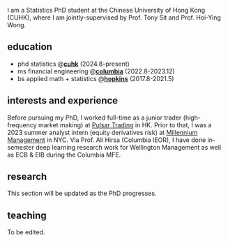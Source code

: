 I am a Statistics PhD student at the Chinese University of Hong Kong (CUHK), where I am jointly-supervised by Prof. Tony Sit and Prof. Hoi-Ying Wong. 

## education 
- phd statistics @[**cuhk**](https://www.cuhk.edu.hk/english/index.html) (2024.8-present)
- ms financial engineering @[**columbia**](https://www.columbia.edu) (2022.8-2023.12)
- bs applied math + statistics @[**hopkins**](https://www.jhu.edu) (2017.8-2021.5)

## interests and experience
Before pursuing my PhD, I worked full-time as a junior trader (high-frequency market making) at [Pulsar Trading](https://www.pulsar.com) in HK. Prior to that, I was a 2023 summer analyst intern (equity derivatives risk) at [Millennium Management](https://www.mlp.com) in NYC. Via Prof. Ali Hirsa (Columbia IEOR), I have done in-semester deep learning research work for Wellington Management as well as ECB & EIB during the Columbia MFE. 

## research 
This section will be updated as the PhD progresses. 

## teaching
To be edited.
